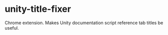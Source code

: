 # unity-title-fixer
Chrome extension. Makes Unity documentation script reference tab titles be useful.
